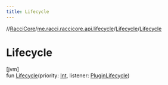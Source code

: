 ```yaml
---
title: Lifecycle
---
```

//[RacciCore](../../../index.html)/[me.racci.raccicore.api.lifecycle](../index.html)/[Lifecycle](index.html)/[Lifecycle](-lifecycle.html)



# Lifecycle



[jvm]\
fun [Lifecycle](-lifecycle.html)(priority: [Int](https://kotlinlang.org/api/latest/jvm/stdlib/kotlin/-int/index.html), listener: [PluginLifecycle](../index.html#1671498386%2FClasslikes%2F863300109))




